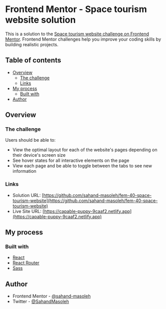 # Frontend Mentor - Space tourism website solution

This is a solution to the [Space tourism website challenge on Frontend Mentor](https://www.frontendmentor.io/challenges/space-tourism-multipage-website-gRWj1URZ3). Frontend Mentor challenges help you improve your coding skills by building realistic projects.

## Table of contents

- [Overview](#overview)
  - [The challenge](#the-challenge)
  - [Links](#links)
- [My process](#my-process)
  - [Built with](#built-with)
- [Author](#author)

## Overview

### The challenge

Users should be able to:

- View the optimal layout for each of the website's pages depending on their device's screen size
- See hover states for all interactive elements on the page
- View each page and be able to toggle between the tabs to see new information

### Links

- Solution URL: [https://github.com/sahand-masoleh/fem-40-space-tourism-website](https://github.com/sahand-masoleh/fem-40-space-tourism-website)
- Live Site URL: [https://capable-puppy-9caaf2.netlify.app](https://capable-puppy-9caaf2.netlify.app)

## My process

### Built with

- [React](https://reactjs.org/)
- [React Router](https://reactrouter.com)
- [Sass](https://sass-lang.com)

## Author

- Frontend Mentor - [@sahand-masoleh](https://www.frontendmentor.io/profile/sahand-masoleh)
- Twitter - [@SahandMasoleh](https://twitter.com/SahandMasoleh)
